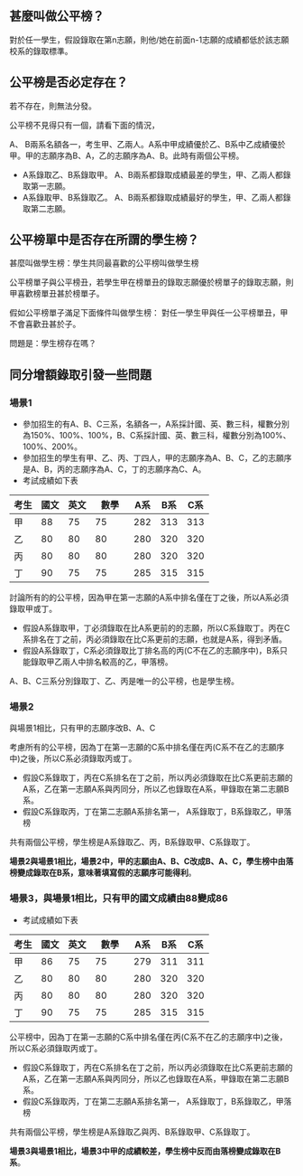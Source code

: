 ## 甚麼叫做公平榜？
對於任一學生，假設錄取在第n志願，則他/她在前面n-1志願的成績都低於該志願校系的錄取標準。

## 公平榜是否必定存在？
若不存在，則無法分發。

公平榜不見得只有一個，請看下面的情況，

A、	B兩系名額各一，考生甲、乙兩人。A系中甲成績優於乙、B系中乙成績優於甲。甲的志願序為B、A，乙的志願序為A、B。此時有兩個公平榜。

  *	A系錄取乙、B系錄取甲。
A、B兩系都錄取成績最差的學生，甲、乙兩人都錄取第一志願。
  * A系錄取甲、B系錄取乙。
A、B兩系都錄取成績最好的學生，甲、乙兩人都錄取第二志願。

## 公平榜單中是否存在所謂的學生榜？
甚麼叫做學生榜：學生共同最喜歡的公平榜叫做學生榜

公平榜單子與公平榜丑，若學生甲在榜單丑的錄取志願優於榜單子的錄取志願，則甲喜歡榜單丑甚於榜單子。

假如公平榜單子滿足下面條件叫做學生榜：
對任一學生甲與任一公平榜單丑，甲不會喜歡丑甚於子。

問題是：學生榜存在嗎？

## 同分增額錄取引發一些問題
### 場景1
* 參加招生的有A、B、C三系，名額各一，A系採計國、英、數三科，權數分別為150%、100%、100%，B、C系採計國、英、數三科，權數分別為100%、100%、200%。
* 參加招生的學生有甲、乙、丙、丁四人，甲的志願序為A、B、C，乙的志願序是A、B，丙的志願序為A、C，丁的志願序為C、A。
* 考試成績如下表

考生  | 國文 | 英文| 數學 　| A系 | B系|C系
------------ | ------------- | ------------ | -------------|----|----|---
 甲| 88 |75 | 75|282|313|313
 乙| 80 |80 | 80|280|320|320
 丙| 80 |80 | 80|280|320|320
 丁| 90|75 | 75|285|315|315

 討論所有的的公平榜，因為甲在第一志願的A系中排名僅在丁之後，所以A系必須錄取甲或丁。

 * 假設A系錄取甲，丁必須錄取在比A系更前的的志願，所以C系錄取丁。丙在C系排名在丁之前，丙必須錄取在比C系更前的志願，也就是A系，得到矛盾。
 * 假設A系錄取丁，C系必須錄取比丁排名高的丙(C不在乙的志願序中)，B系只能錄取甲乙兩人中排名較高的乙，甲落榜。

 A、B、C三系分別錄取丁、乙、丙是唯一的公平榜，也是學生榜。

### 場景2 ###

與場景1相比，只有甲的志願序改B、A、C

考慮所有的公平榜，因為丁在第一志願的C系中排名僅在丙(C系不在乙的志願序中)之後，所以C系必須錄取丙或丁。

 * 假設C系錄取丁，丙在C系排名在丁之前，所以丙必須錄取在比C系更前志願的A系，乙在第一志願A系與丙同分，所以乙也錄取在A系，甲錄取在第二志願B系。
 * 假設C系錄取丙，丁在第二志願A系排名第一，
 A系錄取丁，B系錄取乙，甲落榜

 共有兩個公平榜，學生榜是A系錄取乙、丙，B系錄取甲、C系錄取丁。

 **場景2與場景1相比，場景2中，甲的志願由A、B、C改成B、A、C，學生榜中由落榜變成錄取在B系，意味著填寫假的志願序可能得利**。

### 場景3，與場景1相比，只有甲的國文成績由88變成86
* 考試成績如下表

考生  | 國文 | 英文| 數學 　| A系 | B系|C系
------------ | ------------- | ------------ | -------------|----|----|---
 甲| 86 |75 | 75|279|311|311
 乙| 80 |80 | 80|280|320|320
 丙| 80 |80 | 80|280|320|320
 丁| 90|75 | 75|285|315|315

公平榜中，因為丁在第一志願的C系中排名僅在丙(C系不在乙的志願序中)之後，所以C系必須錄取丙或丁。
* 假設C系錄取丁，丙在C系排名在丁之前，所以丙必須錄取在比C系更前志願的A系，乙在第一志願A系與丙同分，所以乙也錄取在A系，甲錄取在第二志願B系。
* 假設C系錄取丙，丁在第二志願A系排名第一，
A系錄取丁，B系錄取乙，甲落榜

共有兩個公平榜，學生榜是A系錄取乙與丙、B系錄取甲、C系錄取丁。

**場景3與場景1相比，場景3中甲的成績較差，學生榜中反而由落榜變成錄取在B系**。

